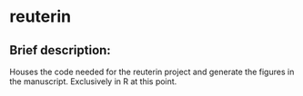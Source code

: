 # reuterin

## Brief description:
Houses the code needed for the reuterin project and generate the figures in the manuscript. Exclusively in R at this point. 

